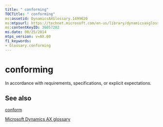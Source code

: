 ```yaml
---
title: " conforming"
TOCTitle: " conforming"
ms:assetid: DynamicsAXGlossary.1499620
ms:mtpsurl: https://technet.microsoft.com/en-us/library/dynamicsaxglossary.1499620(v=AX.60)
ms:contentKeyID: 36057282
ms.date: 08/25/2014
mtps_version: v=AX.60
f1_keywords:
- Glossary.conforming
---
```


# conforming

In accordance with requirements, specifications, or explicit expectations.

## See also

[conform](conform.md)

[Microsoft Dynamics AX glossary](glossary/microsoft-dynamics-ax-glossary.md)

  


